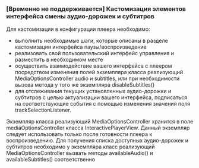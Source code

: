 ### [**Временно не поддерживается**] Кастомизация элементов интерфейса смены аудио-дорожек и субтитров
   
Для кастомизации в конфигурации плеера необходимо: 

- выполнить необходимые шаги, которые описаны в разделе кастомизации интерфейса паузы/воспроизведение
- реализовать свой пользовательский интерфейс управления и разместить в необходимом месте
- осуществить взаимодействие вашего интерфейса с плеером посредством изменения полей экземпляра класса реализующий
 MediaOptionsController audio и subtitles, или при необходимости вызова метода у того же экземпляра disableSubtitles()
- для отслеживания текущих установленных аудио-дорожки и субтитров с целью актуализации вашего интерфейса, подписаться на 
 соответствующие события с помощью изменения значения поля trackSelectionListener. 

Экземпляр класса реализующий MediaOptionsController хранится в поле mediaOptionsController класса InteractivePlayerView.
Данный экземпляр следует использовать только после готовности плеера к воспроизведению.
Для получения списка доступных аудио-дорожек и субтитров необходимо у экземпляра класс реализующий
MediaOptionsController вызвать методы availableAudio() и availableSubtitles() соответственно
